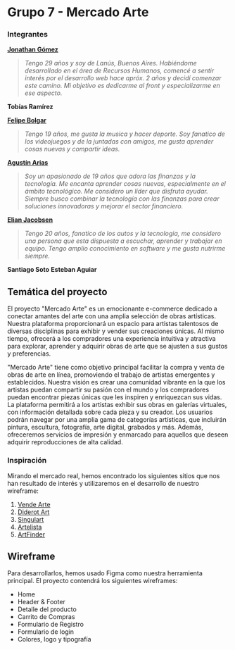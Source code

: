 # Grupo 7 - Mercado Arte

### Integrantes
**[Jonathan Gómez](https://www.linkedin.com/in/gomezjonathanwd/)**
> _Tengo 29 años y soy de Lanús, Buenos Aires. Habiéndome desarrollado en el área de Recursos Humanos, comencé a sentir interés por el desarrollo web hace apróx. 2 años y decidí comenzar este camino. Mi objetivo es dedicarme al front y especializarme en ese aspecto._
>
**Tobías Ramírez**

**[Felipe Bolgar](https://www.linkedin.com/in/felipe-bolgar-b08648285/)**
>_Tengo 19 años, me gusta la musica y hacer deporte. Soy fanatico de los videojuegos y de la juntadas con amigos, me gusta aprender cosas nuevas y compartir ideas._
>
**[Agustín Arias](https://www.linkedin.com/in/agustinariaz/)**
>_Soy un apasionado de 19 años que adora las finanzas y la tecnología. Me encanta aprender cosas nuevas, especialmente en el ámbito tecnológico. Me considero un líder que disfruta ayudar. Siempre busco combinar la tecnología con las finanzas para crear soluciones innovadoras y mejorar el sector financiero._
>
**[Elian Jacobsen](https://www.linkedin.com/in/elian-jacobsen-96a74a263/)**
>_Tengo 20 años, fanatico de los autos y la tecnologia, me considero una persona que esta dispuesta a escuchar, aprender y trabajar en equipo. Tengo amplio conocimiento en  software y me gusta nutrirme siempre._
>
**Santiago Soto**
**Esteban Aguiar**

## Temática del proyecto
El proyecto "Mercado Arte" es un emocionante e-commerce dedicado a conectar amantes del arte con una amplia selección de obras artísticas. Nuestra plataforma proporcionará un espacio para artistas talentosos de diversas disciplinas para exhibir y vender sus creaciones únicas. Al mismo tiempo, ofrecerá a los compradores una experiencia intuitiva y atractiva para explorar, aprender y adquirir obras de arte que se ajusten a sus gustos y preferencias.

"Mercado Arte" tiene como objetivo principal facilitar la compra y venta de obras de arte en línea, promoviendo el trabajo de artistas emergentes y establecidos. Nuestra visión es crear una comunidad vibrante en la que los artistas puedan compartir su pasión con el mundo y los compradores puedan encontrar piezas únicas que les inspiren y enriquezcan sus vidas.
La plataforma permitirá a los artistas exhibir sus obras en galerías virtuales, con información detallada sobre cada pieza y su creador. Los usuarios podrán navegar por una amplia gama de categorías artísticas, que incluirán pintura, escultura, fotografía, arte digital, grabados y más. Además, ofreceremos servicios de impresión y enmarcado para aquellos que deseen adquirir reproducciones de alta calidad.

### Inspiración
Mirando el mercado real, hemos encontrado los siguientes sitios que nos han resultado de interés y utilizaremos en el desarrollo de nuestro wireframe:
1. [Vende Arte](https://ventadearte.com.ar/)
2. [Diderot Art](https://www.diderot.art/)
3. [Singulart](https://www.singulart.com/es/)
4. [Artelista](https://www.artelista.com/)
5. [ArtFinder](https://www.artfinder.com/#/)


## Wireframe
Para desarrollarlos, hemos usado Figma como nuestra herramienta principal. El proyecto contendrá los siguientes wireframes:
* Home
* Header & Footer
* Detalle del producto
* Carrito de Compras
* Formulario de Registro
* Formulario de login
* Colores, logo y tipografía